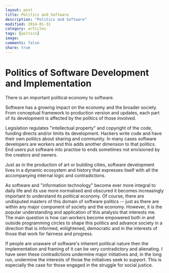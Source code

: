 ```yaml
---
layout: post
title: Politics and Software
description: "Politics and Software"
modified: 2014-01-31
category: articles
tags: [poltics]
image:
comments: false
share: true
---
```



# Politics of Software Development and Implementation

There is an important political economy to software.

Software has a growing impact on the economy and the broader society. From conceptual framework to production version and updates, each part of its development is affected by the politics of those involved.

Legislation regulates "intellectual property" and copyright of the code, funding directs and/or limits its development. Hackers write code and have their own politics about sharing and community. In many cases software developers are workers and this adds another dimension to that politics. End users put software into practise to ends sometimes not envisioned by the creators and owners.

Just as in the production of art or building cities, software development lives in a dynamic ecosystem and history that expresses itself with all the accompanying internal logic and contradictions.

As software and "information technology" become ever more integral to daily life and its use more normalised and obscured it becomes increasingly important to understand its political economy. Of course, there are undisputed masters of this domain of software politics -- just as there are within any major component of society and the economy. However, it is the popular understanding and application of this analysis that interests me. The main question is how can workers become empowered both in and outside programming circles to shape this politics and advance society in a direction that is informed, enlightened, democratic and in the interests of those that work for fairness and progress.

If people are unaware of software's inherent political nature then the implementation and framing of it can be very contradictory and alienating. I have seen these contradictions undermine major initiatives and, in the long run, undermine the interests of those the initiatives seek to support. This is especially the case for those engaged in the struggle for social justice.




